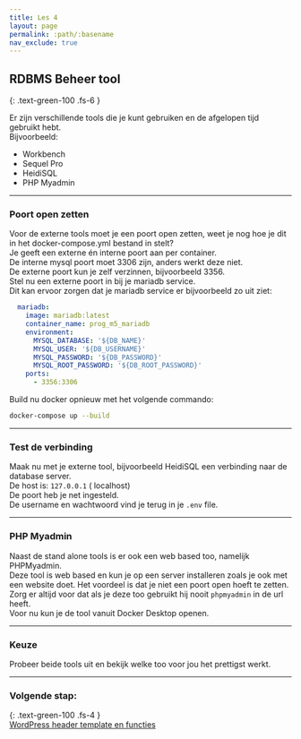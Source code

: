 ```yaml
---
title: Les 4
layout: page
permalink: :path/:basename
nav_exclude: true
---
```


## RDBMS Beheer tool
{: .text-green-100 .fs-6 }

Er zijn verschillende tools die je kunt gebruiken en de afgelopen tijd gebruikt hebt.  
Bijvoorbeeld:
- Workbench
- Sequel Pro
- HeidiSQL
- PHP Myadmin


---
### Poort open zetten
Voor de externe tools moet je een poort open zetten, weet je nog hoe je dit in het docker-compose.yml bestand in stelt?  
Je geeft een externe én interne poort aan per container.  
De interne mysql poort moet 3306 zijn, anders werkt deze niet.  
De externe poort kun je zelf verzinnen, bijvoorbeeld 3356.  
Stel nu een externe poort in bij je mariadb service.  
Dit kan ervoor zorgen dat je mariadb service er bijvoorbeeld zo uit ziet:  
```yaml
  mariadb:
    image: mariadb:latest
    container_name: prog_m5_mariadb
    environment:
      MYSQL_DATABASE: '${DB_NAME}'
      MYSQL_USER: '${DB_USERNAME}'
      MYSQL_PASSWORD: '${DB_PASSWORD}'
      MYSQL_ROOT_PASSWORD: '${DB_ROOT_PASSWORD}'
    ports:
      - 3356:3306
```
Build nu docker opnieuw met het volgende commando:
```bash
docker-compose up --build
```

--- 
### Test de verbinding
Maak nu met je externe tool, bijvoorbeeld HeidiSQL een verbinding naar de database server.  
De host is: ```127.0.0.1``` ( localhost)  
De poort heb je net ingesteld.  
De username en wachtwoord vind je terug in je `.env` file.

---
### PHP Myadmin
Naast de stand alone tools is er ook een web based too, namelijk PHPMyadmin.  
Deze tool is web based en kun je op een server installeren zoals je ook met een website doet. Het voordeel is dat je niet een poort open hoeft te zetten.  
Zorg er altijd voor dat als je deze too gebruikt hij nooit `phpmyadmin` in de url heeft.  
Voor nu kun je de tool vanuit Docker Desktop openen.  

---
### Keuze
Probeer beide tools uit en bekijk welke too voor jou het prettigst werkt.  


---
### Volgende stap:
{: .text-green-100 .fs-4 }  
[WordPress header template en functies](header)


